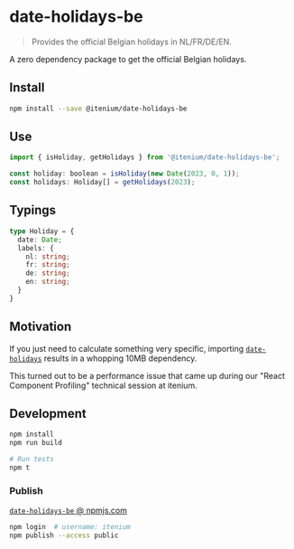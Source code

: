 # date-holidays-be

> Provides the official Belgian holidays in NL/FR/DE/EN.

A zero dependency package to get the official Belgian holidays.

## Install

```sh
npm install --save @itenium/date-holidays-be
```

## Use

```js
import { isHoliday, getHolidays } from '@itenium/date-holidays-be';

const holiday: boolean = isHoliday(new Date(2023, 0, 1));
const holidays: Holiday[] = getHolidays(2023);
```

## Typings

```ts
type Holiday = {
  date: Date;
  labels: {
    nl: string;
    fr: string;
    de: string;
    en: string;
  }
}
```

## Motivation

If you just need to calculate something very specific,
importing [`date-holidays`](https://github.com/commenthol/date-holidays)
results in a whopping 10MB dependency.

This turned out to be a performance issue that
came up during our "React Component Profiling"
technical session at itenium.


## Development

```sh
npm install
npm run build

# Run tests
npm t
```

### Publish

[`date-holidays-be` @ npmjs.com](https://www.npmjs.com/package/@itenium/date-holidays-be)

```sh
npm login  # username: itenium
npm publish --access public
```
